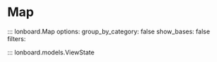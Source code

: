 # Map

<!-- Note: filters is set to an empty filter to include private methods.
https://mkdocstrings.github.io/python/usage/configuration/members/#filters
-->
::: lonboard.Map
    options:
      group_by_category: false
      show_bases: false
      filters:


::: lonboard.models.ViewState
